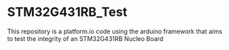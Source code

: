 # STM32G431RB_Test
This repository is a platform.io code using the arduino framework that aims to test the integrity of an STM32G431RB Nucleo Board
